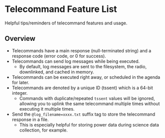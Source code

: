 # Telecommand Feature List

Helpful tips/reminders of telecommand features and usage.

## Overview

* Telecommands have a main response (null-terminated string) and a response code (error code, or 0 for success).
* Telecommands can send log messages while being executed.
    * By default, log messages are sent to the filesystem, the radio, downlinked, and cached in memory.
* Telecommands can be executed right away, or scheduled in the agenda for later.
* Telecommands are denoted by a unique ID (tssent) which is a 64-bit integer.
    * Commands with duplicate/repeated `tssent` values will be ignored, allowing you to uplink the same telecommand multiple times without executing it multiple times.
* Send the `@log_filename=xxxx.txt` suffix tag to store the telecommand response in a file.
    * This is especially helpful for storing power data during science data collection, for example.

